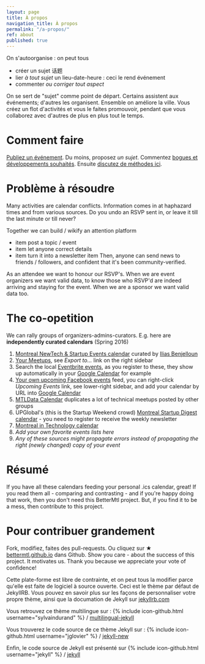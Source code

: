 ```yaml
---
layout: page
title: À propos
navigation_title: À propos
permalink: "/a-propos/"
ref: about
published: true
---
```


On s'autoorganise : on peut tous

- créer un sujet 话题
- lier _à tout sujet_ un lieu-date-heure : ceci le rend événement
- commenter _ou corriger tout aspect_

On se sert de "sujet" comme point de départ. Certains assistent aux événements; d'autres les organisent. Ensemble on améliore la ville. Vous créez un flot d'activités et vous le faites promouvoir, pendant que vous collaborez avec d'autres de plus en plus tout le temps.

# Comment faire 

[Publiez un événement](/create). Du moins, proposez _un sujet_. Commentez [bogues et développements souhaités](waffle.io/bettermtl/bettermtl.github.io). Ensuite [discutez de méthodes ici](gitter.im/bettermtl/general).

# Problème à résoudre

Many activities are calendar conflicts. Information comes in at haphazard times and from various sources. Do you undo an RSVP sent in, or leave it till the last minute or till never?

Together we can build / wikify an attention platform

- item post a topic / event
- item let anyone correct details
- item turn it into a newsletter item
Then, anyone can send news to friends / followers, and confident that it's been community-verified.

As an attendee we want to honour our RSVP's. When we are event organizers we want valid data, to know those who RSVP'd are indeed arriving and staying for the event. When we are a sponsor we want valid data too.


# The co-opetition
We can rally groups of organizers-admins-curators. E.g. here are **independently curated calendars** (Spring 2016)

1. [Montreal NewTech & Startup Events calendar](http://notman.org/event-space/#mtltech) curated by [Ilias Benjelloun](https://www.linkedin.com/in/iliasbenjelloun)
1. [Your Meetups](http://www.meetup.com/find/events/?allMeetups=true&radius=50&userFreeform=Montr%C3%A9al%2C+QC&mcId=z278063&mcName=Montr%C3%A9al%2C+Qu%C3%A9bec%2C+CA&eventFilter=mysugg), see *Export to...* link on the right sidebar
1. Search the local [Eventbrite events](https://www.eventbrite.ca/d/canada--montreal/events/?crt=regular&sort=best&view=list), as you register to these, they show up automatically in your [Google Calendar](https://calendar.google.com/) for example
1. [Your own upcoming Facebook events](https://www.facebook.com/events/upcoming) feed, you can right-click *Upcoming Events* link, see lower-right sidebar, and add your calendar by URL into [Google Calendar](https://calendar.google.com/)
1. [MTLData Calendar](http://mtldata.com/calendar/) duplicates a lot of technical meetups posted by other groups
1. UPGlobal's (this is the Startup Weekend crowd) [Montreal Startup Digest calendar](https://www.startupdigest.com/digests/montreal) - you need to register to receive the weekly newsletter
1. [Montreal in Technology calendar](http://www.montrealintechnology.com/calendar/)
1. *Add your own favorite events lists here*
1. *Any of these sources might propagate errors instead of propagating the right (newly changed) copy of your event*


# Résumé

If you have all these calendars feeding your personal .ics calendar, great! If you read them all - comparing and contrasting - and if you're happy doing that work, then you don't need this BetterMtl project. But, if you find it to be a mess, then contribute to this project.

# Pour contribuer grandement

Fork, modifiez, faites des pull-requests. Ou cliquez sur ★  [bettermtl.github.io](https://github.com/bettermtl/bettermtl.github.io) dans Github. Show you care - about the success of this project. It motivates us. Thank you because we appreciate your vote of confidence!

Cette plate-forme est libre de contrainte, et on peut tous la modifier parce qu'elle est faite de logiciel à source ouverte. Ceci est le thème par défaut de JekyllRB. Vous pouvez en savoir plus sur les façons de personnaliser votre propre thème, ainsi que la documation de Jekyll sur [jekyllrb.com](http://jekyllrb.com/)

Vous retrouvez ce thème multilingue sur :
{% include icon-github.html username="sylvaindurand" %} /
[multilingual-jekyll](https://github.com/sylvaindurand/multilingual-jekyll)

Vous trouverez le code source de ce thème Jekyll sur :
{% include icon-github.html username="jglovier" %} /
[jekyll-new](https://github.com/jglovier/jekyll-new)

Enfin, le code source de Jekyll est présenté sur
{% include icon-github.html username="jekyll" %} /
[jekyll](https://github.com/jekyll/jekyll)

